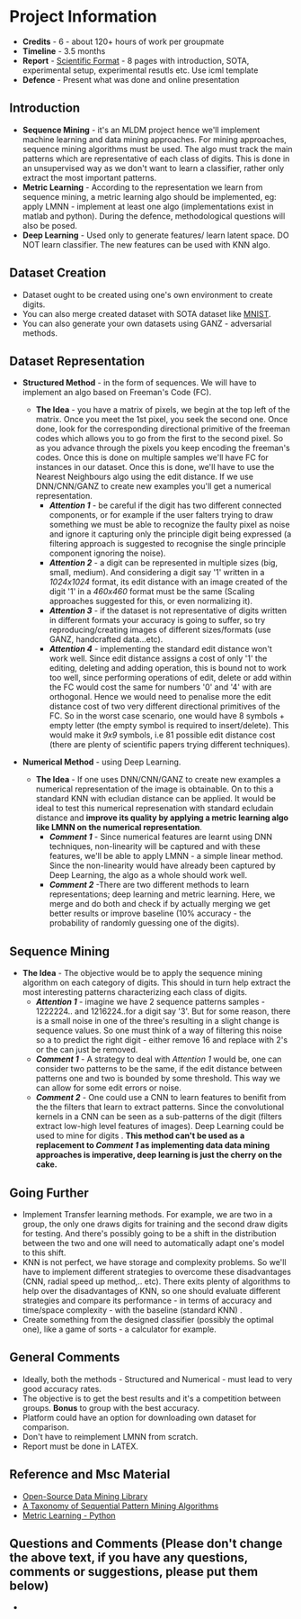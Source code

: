 Project Information 
===================

* __Credits__ - 6 - about 120+ hours of work per groupmate
* __Timeline__ - 3.5 months 
* __Report__ - [Scientific Format](https://2017.icml.cc/Conferences/2017/StyleAuthorInstructions) - 8 pages with introduction, SOTA, experimental setup, experimental resutls etc. Use icml template
* __Defence__ - Present what was done and online presentation

Introduction
------------
* __Sequence Mining__ - it's an MLDM project hence we'll implement machine learning and data mining approaches. For mining approaches, sequence mining algorithms must be used. The algo must track the main patterns which are representative of each class of digits. This is done in an unsupervised way as we don't want to learn a classifier, rather only extract the most important patterns. 
* __Metric Learning__ - According to the representation we learn from sequence mining, a metric learning algo should be implemented, eg: apply LMNN - implement at least one algo (implementations exist in matlab and python). During the defence, methodological questions will also be posed.  
* __Deep Learning__ - Used only to generate features/ learn latent space. DO NOT learn classifier. The new features can be used with KNN algo.


Dataset Creation 
----------------

* Dataset ought to be created using one's own environment to create digits. 
* You can also merge created dataset with SOTA dataset like [MNIST](http://yann.lecun.com/exdb/mnist/).
* You can also generate your own datasets using GANZ - adversarial methods.


Dataset Representation
----------------------

* __Structured Method__ - in the form of sequences. We will have to implement an algo based on Freeman's Code (FC).
	- __The Idea__ - you have a matrix of pixels, we begin at the top left of the matrix. Once you meet the 1st pixel, you seek the second one. Once done, look for the corresponding directional primitive of the freeman codes which allows you to go from the first to the second pixel. So as you advance through the pixels you keep encoding the freeman's codes. Once this is done on multiple samples we'll have FC for instances in our dataset. Once this is done, we'll have to use the Nearest Neighbours algo using the edit distance. If we use DNN/CNN/GANZ to create new examples you'll get a numerical representation.
		- ___Attention 1___ - be careful if the digit has two different connected components, or for example if the user falters trying to draw something we must be able to recognize the faulty pixel as noise and ignore it capturing only the principle digit being expressed (a filtering approach is suggested to recognise the single principle component ignoring the noise).
		- ___Attention 2___ - a digit can be represented in multiple sizes (big, small, medium). And considering a digit say '1' written in a _1024x1024_ format, its edit distance with an image created of the digit '1' in a _460x460_ format must be the same (Scaling approaches suggested for this, or even normalizing it).
		- ___Attention 3___ - if the dataset is not representative of digits written in different formats your accuracy is going to suffer, so try reproducing/creating images of different sizes/formats (use GANZ, handcrafted data...etc).
		- ___Attention 4___ - implementing the standard edit distance won't work well. Since edit distance assigns a cost of only '1' the editing, deleting and adding operation, this is bound not to work too well, since performing operations of edit, delete or add within the FC would cost the same for numbers '0' and '4' with are orthogonal. Hence we would need to penalise more the edit distance cost of two very different directional primitives of the FC. So in the worst case scenario, one would have 8 symbols + empty letter (the empty symbol is required to insert/delete). This would make it _9x9_ symbols, i.e 81 possible edit distance cost (there are plenty of scientific papers trying different techniques). 


* __Numerical Method__ - using Deep Learning. 
	- __The Idea__ - If one uses DNN/CNN/GANZ to create new examples a numerical representation of the image is obtainable. On to this a standard KNN with ecludian distance can be applied. It would be ideal to test this numerical represenation with standard ecludain distance and __improve its quality by applying a metric learning algo like LMNN on the numerical representation__. 
		- ___Comment 1___ - Since numerical features are learnt using DNN techniques, non-linearity will be captured and with these features, we'll be able to apply LMNN - a simple linear method. Since the non-linearity would have already been captured by Deep Learning, the algo as a whole should work well. 
		- ___Comment 2___ -There are two different methods to learn representations; deep learning and metric learning. Here, we merge and do both and check if by actually merging we get better results or improve baseline (10% accuracy - the probability of randomly guessing one of the digits). 


Sequence Mining
---------------

*  __The Idea__ - The objective would be to apply the sequence mining algorithm on each category of digits. This should in turn help extract the most interesting patterns characterizing each class of digits.  
	- ___Attention 1___ - imagine we have 2 sequence patterns samples - 1222224.. and 1216224..for a digit say '3'. But for some reason, there is a small noise in one of the three's resulting in a slight change is sequence values. So one must think of a way of filtering this noise so a to predict the right digit - either remove 16 and replace with 2's or the can just be removed. 
	- ___Comment 1___ - A strategy to deal with _Attention 1_ would be, one can consider two patterns to be the same, if the edit distance between patterns one and two is bounded by some threshold. This way we can allow for some edit errors or noise. 
	- ___Comment 2___ - One could use a CNN to learn features to benifit from the the filters that learn to extract patterns. Since the convolutional kernels in a CNN can be seen as a sub-patterns of the digit (filters extract low-high level features of images). Deep Learning could be used to mine for digits . __This method can't be used as a replacement to _Comment 1_ as implementing data data mining approaches is imperative, deep learning is just the cherry on the cake.__ 



Going Further
-------------

* Implement Transfer learning methods. For example, we are two in a group, the only one draws digits for training and the second draw digits for testing. And there's possibly going to be a shift in the distribution between the two and one will need to automatically adapt one's model to this shift.
* KNN is not perfect, we have storage and complexity problems. So we'll have to implement different strategies to overcome these disadvantages (CNN, radial speed up method,.. etc). There exits plenty of algorithms to help over the disadvantages of KNN, so one should evaluate different strategies and compare its performance - in terms of accuracy and time/space complexity - with the baseline (standard KNN) .
* Create something from the designed classifier (possibly the optimal one), like a game of sorts - a calculator for example.


General Comments 
----------------

* Ideally, both the methods - Structured and Numerical - must lead to very good accuracy rates. 
* The objective is to get the best results and it's a competition between groups. __Bonus__ to group with the best accuracy.
* Platform could have an option for downloading own dataset for comparison. 
* Don't have to reimplement LMNN from scratch.
* Report must be done in LATEX.


Reference and Msc Material
--------------------------
* [Open-Source Data Mining Library](http://www.philippe-fournier-viger.com/spmf/)
* [A Taxonomy of Sequential Pattern Mining Algorithms](http://citeseerx.ist.psu.edu/viewdoc/download?doi=10.1.1.332.4745&rep=rep1&type=pdf)
* [Metric Learning - Python](https://pypi.python.org/pypi/metric-learn)


## Questions and Comments (Please don't change the above text,  if you have any questions, comments or suggestions, please put them below)
*





